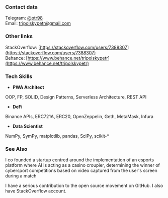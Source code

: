 ### Contact data

Telegram: [@ptr98](http://t.me/ptr98)<br>
Email: [tripolskypetr@gmail.com](mailto:tripolskypetr@gmail.com)

### Other links

StackOverflow: [https://stackoverflow.com/users/7388307](https://stackoverflow.com/users/7388307)<br>
Behance: [https://www.behance.net/tripolskypetr](https://www.behance.net/tripolskypetr)<br>
<!--Video introduction: [https://youtu.be/av8k8Kgkt8E](https://youtu.be/av8k8Kgkt8E)-->

### Tech Skills

 - **PWA Architect**
 
OOP, FP, SOLID, Design Patterns, Serverless Architecture, REST API

 - **DeFi**

Binance APIs, ERC721A, ERC20, OpenZeppelin, Geth, MetaMask, Infura

 - **Data Scientist**
 
NumPy, SymPy, matplotlib, pandas, SciPy, scikit-*

### See Also

I co founded a startup centred around the implementation of an esports platform where AI is acting as a casino croupier, determining the winner of cybersport competitions based on video captured from the user's screen during a match

I have a serious contribution to the open source movement on GitHub. I also have StackOverflow account.
